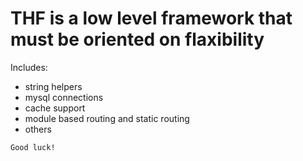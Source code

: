 # THF is a low level framework that must be oriented on flaxibility

Includes:
- string helpers
- mysql connections
- cache support
- module based routing and static routing
- others

``Good luck!``

